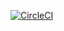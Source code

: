 [![CircleCI](https://circleci.com/gh/signetlabdei/rt-blocakge-manager.svg?style=shield&circle-token=<154c2fd537a19d280b41d416abd54feb3ef6962e>)](https://circleci.com/gh/signetlabdei/rt-blocakge-manager)

